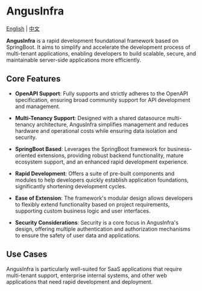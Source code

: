 # AngusInfra

[English](README.md) | [中文](README_zh.md)

**AngusInfra** is a rapid development foundational framework based on SpringBoot. It aims to simplify and accelerate the development process of multi-tenant applications, enabling developers to build scalable, secure, and maintainable server-side applications more efficiently.

## Core Features

- **OpenAPI Support**: Fully supports and strictly adheres to the OpenAPI specification, ensuring broad community support for API development and management.

- **Multi-Tenancy Support**: Designed with a shared datasource multi-tenancy architecture, AngusInfra simplifies management and reduces hardware and operational costs while ensuring data isolation and security.

- **SpringBoot Based**: Leverages the SpringBoot framework for business-oriented extensions, providing robust backend functionality, mature ecosystem support, and an enhanced rapid development experience.

- **Rapid Development**: Offers a suite of pre-built components and modules to help developers quickly establish application foundations, significantly shortening development cycles.

- **Ease of Extension**: The framework's modular design allows developers to flexibly extend functionality based on project requirements, supporting custom business logic and user interfaces.

- **Security Considerations**: Security is a core focus in AngusInfra's design, offering multiple authentication and authorization mechanisms to ensure the safety of user data and applications.

## Use Cases

AngusInfra is particularly well-suited for SaaS applications that require multi-tenant support, enterprise internal systems, and other web applications that need rapid development and deployment.
